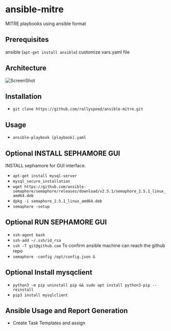 # ansible-mitre
MITRE playbooks using ansible format

## Prerequisites
ansible (`apt-get install ansible`)
customize vars.yaml file

## Architecture
![ScreenShot](https://raw.github.com/rallyspeed/ansible-mitre/main/archi.jpg)

## Installation
- `git clone https://github.com/rallyspeed/ansible-mitre.git`

## Usage
- `ansible-playbook [playbook].yaml`

## Optional INSTALL SEPHAMORE GUI
INSTALL  sephamore for GUI interface.
 - `apt-get install mysql-server`
 - `mysql_secure_installation`
 - `wget https://github.com/ansible-semaphore/semaphore/releases/download/v2.5.1/semaphore_2.5.1_linux_amd64.deb`
 - `dpkg -i semaphore_2.5.1_linux_amd64.deb`
 - `semaphore -setup`
## Optional RUN SEPHAMORE GUI
 - `ssh-agent bash`
 - `ssh-add ~/.ssh/id_rsa`
 - `ssh -T git@github.com` To confirm ansible machine can reach the github repo
 - `semaphore -config /opt/config.json &`
 
## Optional Install mysqclient
 - `python3 -m pip uninstall pip && sudo apt install python3-pip --reinstall`
 - `pip3 install mysqlclient`

## Ansible Usage and Report Generation
 - Create Task Templates and assign 

